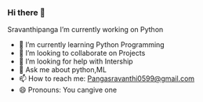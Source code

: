 ### Hi there 👋
Sravanthipanga
I’m currently working on Python
- 🌱 I’m currently learning Python Programming
- 👯 I’m looking to collaborate on Projects
- 🤔 I’m looking for help with Intership
- 💬 Ask me about python,ML
- 📫 How to reach me: Pangasravanthi0599@gmail.com
- 😄 Pronouns: You cangive one
<!--
**Sravanthipanga/Sravanthipanga** is a ✨ _special_ ✨ repository because its `README.md` (this file) appears on your GitHub profile.

Here are some ideas to get you started:

- 🔭 I’m currently working on Python
- 🌱 I’m currently learning Python Programming
- 👯 I’m looking to collaborate on Projects
- 🤔 I’m looking for help with Intership
- 💬 Ask me about python,ML
- 📫 How to reach me: Pangasravanthi0599@gmail.com
- 😄 Pronouns: You cangive one
-->
